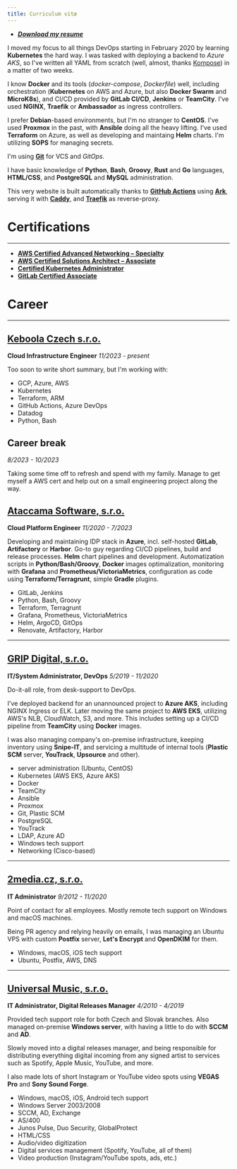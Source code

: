 ```yaml
---
title: Curriculum vitæ
---
```


- ***[Download my resume](@root/CV_en.pdf)***

I moved my focus to all things DevOps starting in February 2020 by learning **Kubernetes** the hard way. I was tasked with deploying a backend to *Azure AKS*, so I've written all YAML from scratch (well, almost, thanks [Kompose](https://kompose.io/)) in a matter of two weeks.

I know **Docker** and its tools (*docker-compose*, *Dockerfile*) well, including orchestration (**Kubernetes** on AWS and Azure, but also **Docker Swarm** and **MicroK8s**), and CI/CD provided by **GitLab CI/CD**, **Jenkins** or **TeamCity**. I've used **NGINX**, **Traefik** or **Ambassador** as ingress controllers.

I prefer **Debian**-based environments, but I'm no stranger to **CentOS**. I've used **Proxmox** in the past, with **Ansible** doing all the heavy lifting. I've used **Terraform** on Azure, as well as developing and maintaing **Helm** charts. I'm utilizing **SOPS** for managing secrets.

I'm using **[Git](https://github.com/wokoman)** for VCS and *GitOps*.

I have basic knowledge of **Python**, **Bash**, **Groovy**, **Rust** and **Go** languages, **HTML/CSS**, and **PostgreSQL** and **MySQL** administration.

This very website is built automatically thanks to **[GitHub Actions](https://github.com/features/actions)** using **[Ark](https://github.com/dmulholl/ark)**, serving it with **[Caddy](https://caddyserver.com/)**, and **[Traefik](https://containo.us/traefik/)** as reverse-proxy.

# Certifications

***

* **[AWS Certified Advanced Networking – Specialty](https://www.credly.com/badges/703bfe6a-1138-4e6c-aafb-5c8a65f1d77c/public_url)**
* **[AWS Certified Solutions Architect – Associate](https://www.credly.com/badges/6d4f99bb-7876-488a-8090-858686dd5373/public_url)**
* **[Certified Kubernetes Administrator](https://www.credly.com/badges/a058d02d-41ee-458d-beeb-de95d06d5d83/public_url)**
* **[GitLab Certified Associate](https://www.credly.com/badges/54645f5f-b714-4ed9-9061-d0b5b19304ef/public_url)**

# Career

***

## [Keboola Czech s.r.o.](https://www.keboola.com/)

**Cloud Infrastructure Engineer**
*11/2023 - present*

Too soon to write short summary, but I'm working with:

* GCP, Azure, AWS
* Kubernetes
* Terraform, ARM
* GitHub Actions, Azure DevOps
* Datadog
* Python, Bash

## Career break
*8/2023 - 10/2023*

Taking some time off to refresh and spend with my family. Manage to get myself a AWS cert and help out on a small engineering project along the way.

## [Ataccama Software, s.r.o.](https://www.ataccama.com/)

**Cloud Platform Engineer**
*11/2020 - 7/2023*

Developing and maintaining IDP stack in **Azure**, incl. self-hosted **GitLab**, **Artifactory** or **Harbor**. Go-to guy regarding CI/CD pipelines, build and release processes. **Helm** chart pipelines and development. Automatization scripts in **Python/Bash/Groovy**, **Docker** images optimalization, monitoring with **Grafana** and **Prometheus/VictoriaMetrics**, configuration as code using **Terraform/Terragrunt**, simple **Gradle** plugins.

* GitLab, Jenkins
* Python, Bash, Groovy
* Terraform, Terragrunt
* Grafana, Prometheus, VictoriaMetrics
* Helm, ArgoCD, GitOps
* Renovate, Artifactory, Harbor

***

## [GRIP Digital, s.r.o.](https://www.grip-digital.com/)

**IT/System Administrator, DevOps**
*5/2019 - 11/2020*

Do-it-all role, from desk-support to DevOps.

I've deployed backend for an unannounced project to **Azure AKS**, including NGINX Ingress or ELK. Later moving the same project to **AWS EKS**, utilizing AWS's NLB, CloudWatch, S3, and more. This includes setting up a CI/CD pipeline from **TeamCity** using **Docker** images.

I was also managing company's on-premise infrastructure, keeping inventory using **Snipe-IT**, and servicing a multitude of internal tools (**Plastic SCM** server, **YouTrack**, **Upsource** and other).

* server administration (Ubuntu, CentOS)
* Kubernetes (AWS EKS, Azure AKS)
* Docker
* TeamCity
* Ansible
* Proxmox
* Git, Plastic SCM
* PostgreSQL
* YouTrack
* LDAP, Azure AD
* Windows tech support
* Networking (Cisco-based)

***

## [2media.cz, s.r.o.](https://www.2media.cz/)

**IT Administrator**
*9/2012 - 11/2020*

Point of contact for all employees. Mostly remote tech support on Windows and macOS machines.

Being PR agency and relying heavily on emails, I was managing an Ubuntu VPS with custom **Postfix** server, **Let's Encrypt** and **OpenDKIM** for them.

* Windows, macOS, iOS tech support
* Ubuntu, Postfix, AWS, DNS

***

## [Universal Music, s.r.o.](https://www.2media.cz/)

**IT Administrator, Digital Releases Manager**
*4/2010 - 4/2019*

Provided tech support role for both Czech and Slovak branches. Also managed on-premise **Windows server**, with having a little to do with **SCCM** and **AD**.

Slowly moved into a digital releases manager, and being responsible for distributing everything digital incoming from any signed artist to services such as Spotify, Apple Music, YouTube, and more.

I also made lots of short Instagram or YouTube video spots using **VEGAS Pro** and **Sony Sound Forge**.

* Windows, macOS, iOS, Android tech support
* Windows Server 2003/2008
* SCCM, AD, Exchange
* AS/400
* Junos Pulse, Duo Security, GlobalProtect
* HTML/CSS
* Audio/video digitization
* Digital services management (Spotify, YouTube, all of them)
* Video production (Instagram/YouTube spots, ads, etc.)
